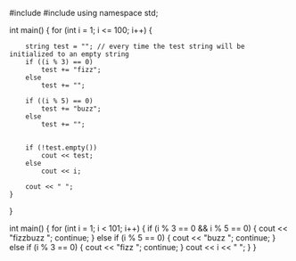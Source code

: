 #include <iostream>
#include <string>
using namespace std;

int main()
{
	for (int i = 1; i <= 100; i++)
	{
   
		string test = ""; // every time the test string will be initialized to an empty string 
		if ((i % 3) == 0)
			test += "fizz";
		else
			test += "";

		if ((i % 5) == 0)
			test += "buzz";
		else
			test += "";


		if (!test.empty())
			cout << test;
		else
			cout << i;

		cout << " ";
	}
}

int main()
{
	for (int i = 1; i < 101; i++)
	{
		if (i % 3 == 0 && i % 5 == 0)
		{
			cout << "fizzbuzz ";
			continue;
		}
		else if (i % 5 == 0)
		{
			cout << "buzz ";
			continue;
		}
		else if (i % 3 == 0)
		{
			cout << "fizz ";
			continue;
		}
		cout << i << " ";
	}
}
